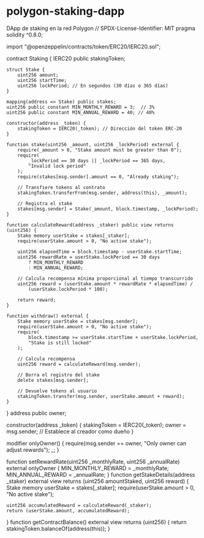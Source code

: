 # polygon-staking-dapp
DApp de staking en la red Polygon 
// SPDX-License-Identifier: MIT
pragma solidity ^0.8.0;

import "@openzeppelin/contracts/token/ERC20/IERC20.sol";

contract Staking {
    IERC20 public stakingToken;

    struct Stake {
        uint256 amount;
        uint256 startTime;
        uint256 lockPeriod; // En segundos (30 días o 365 días)
    }

    mapping(address => Stake) public stakes;
    uint256 public constant MIN_MONTHLY_REWARD = 3;  // 3%
    uint256 public constant MIN_ANNUAL_REWARD = 40; // 40%

    constructor(address _token) {
        stakingToken = IERC20(_token); // Dirección del token ERC-20
    }

    function stake(uint256 _amount, uint256 _lockPeriod) external {
        require(_amount > 0, "Stake amount must be greater than 0");
        require(
            _lockPeriod == 30 days || _lockPeriod == 365 days,
            "Invalid lock period"
        );
        require(stakes[msg.sender].amount == 0, "Already staking");

        // Transfiere tokens al contrato
        stakingToken.transferFrom(msg.sender, address(this), _amount);

        // Registra el stake
        stakes[msg.sender] = Stake(_amount, block.timestamp, _lockPeriod);
    }

    function calculateReward(address _staker) public view returns (uint256) {
        Stake memory userStake = stakes[_staker];
        require(userStake.amount > 0, "No active stake");

        uint256 elapsedTime = block.timestamp - userStake.startTime;
        uint256 rewardRate = userStake.lockPeriod == 30 days
            ? MIN_MONTHLY_REWARD
            : MIN_ANNUAL_REWARD;

        // Calcula recompensa mínima proporcional al tiempo transcurrido
        uint256 reward = (userStake.amount * rewardRate * elapsedTime) /
            (userStake.lockPeriod * 100);

        return reward;
    }

    function withdraw() external {
        Stake memory userStake = stakes[msg.sender];
        require(userStake.amount > 0, "No active stake");
        require(
            block.timestamp >= userStake.startTime + userStake.lockPeriod,
            "Stake is still locked"
        );

        // Calcula recompensa
        uint256 reward = calculateReward(msg.sender);

        // Borra el registro del stake
        delete stakes[msg.sender];

        // Devuelve tokens al usuario
        stakingToken.transfer(msg.sender, userStake.amount + reward);
    }
}
address public owner;

constructor(address _token) {
    stakingToken = IERC20(_token); 
    owner = msg.sender; // Establece al creador como dueño
}

modifier onlyOwner() {
    require(msg.sender == owner, "Only owner can adjust rewards");
    _;
}

function setRewardRate(uint256 _monthlyRate, uint256 _annualRate) external onlyOwner {
    MIN_MONTHLY_REWARD = _monthlyRate;
    MIN_ANNUAL_REWARD = _annualRate;
}
function getStakeDetails(address _staker) external view returns (uint256 amountStaked, uint256 reward) {
    Stake memory userStake = stakes[_staker];
    require(userStake.amount > 0, "No active stake");
    
    uint256 accumulatedReward = calculateReward(_staker);
    return (userStake.amount, accumulatedReward);
}
function getContractBalance() external view returns (uint256) {
    return stakingToken.balanceOf(address(this));
}
